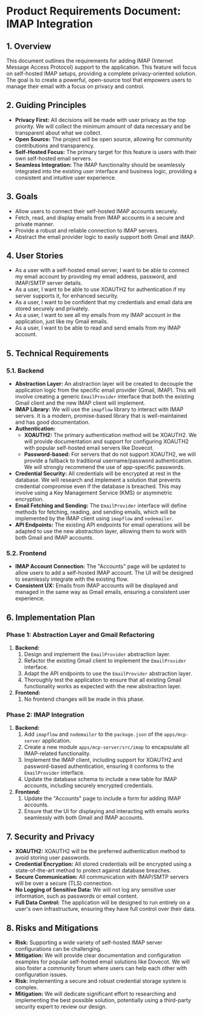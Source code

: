 # Product Requirements Document: IMAP Integration

## 1. Overview

This document outlines the requirements for adding IMAP (Internet Message Access Protocol) support to the application. This feature will focus on self-hosted IMAP setups, providing a complete privacy-oriented solution. The goal is to create a powerful, open-source tool that empowers users to manage their email with a focus on privacy and control.

## 2. Guiding Principles

*   **Privacy First:** All decisions will be made with user privacy as the top priority. We will collect the minimum amount of data necessary and be transparent about what we collect.
*   **Open Source:** The project will be open source, allowing for community contributions and transparency.
*   **Self-Hosted Focus:** The primary target for this feature is users with their own self-hosted email servers.
*   **Seamless Integration:** The IMAP functionality should be seamlessly integrated into the existing user interface and business logic, providing a consistent and intuitive user experience.

## 3. Goals

*   Allow users to connect their self-hosted IMAP accounts securely.
*   Fetch, read, and display emails from IMAP accounts in a secure and private manner.
*   Provide a robust and reliable connection to IMAP servers.
*   Abstract the email provider logic to easily support both Gmail and IMAP.

## 4. User Stories

*   As a user with a self-hosted email server, I want to be able to connect my email account by providing my email address, password, and IMAP/SMTP server details.
*   As a user, I want to be able to use XOAUTH2 for authentication if my server supports it, for enhanced security.
*   As a user, I want to be confident that my credentials and email data are stored securely and privately.
*   As a user, I want to see all my emails from my IMAP account in the application, just like my Gmail emails.
*   As a user, I want to be able to read and send emails from my IMAP account.

## 5. Technical Requirements

### 5.1. Backend

*   **Abstraction Layer:** An abstraction layer will be created to decouple the application logic from the specific email provider (Gmail, IMAP). This will involve creating a generic `EmailProvider` interface that both the existing Gmail client and the new IMAP client will implement.
*   **IMAP Library:** We will use the `imapflow` library to interact with IMAP servers. It is a modern, promise-based library that is well-maintained and has good documentation.
*   **Authentication:**
    *   **XOAUTH2:** The primary authentication method will be XOAUTH2. We will provide documentation and support for configuring XOAUTH2 with popular self-hosted email servers like Dovecot.
    *   **Password-based:** For servers that do not support XOAUTH2, we will provide a fallback to traditional username/password authentication. We will strongly recommend the use of app-specific passwords.
*   **Credential Security:** All credentials will be encrypted at rest in the database. We will research and implement a solution that prevents credential compromise even if the database is breached. This may involve using a Key Management Service (KMS) or asymmetric encryption.
*   **Email Fetching and Sending:** The `EmailProvider` interface will define methods for fetching, reading, and sending emails, which will be implemented by the IMAP client using `imapflow` and `nodemailer`.
*   **API Endpoints:** The existing API endpoints for email operations will be adapted to use the new abstraction layer, allowing them to work with both Gmail and IMAP accounts.

### 5.2. Frontend

*   **IMAP Account Connection:** The "Accounts" page will be updated to allow users to add a self-hosted IMAP account. The UI will be designed to seamlessly integrate with the existing flow.
*   **Consistent UX:** Emails from IMAP accounts will be displayed and managed in the same way as Gmail emails, ensuring a consistent user experience.

## 6. Implementation Plan

### Phase 1: Abstraction Layer and Gmail Refactoring

1.  **Backend:**
    1.  Design and implement the `EmailProvider` abstraction layer.
    2.  Refactor the existing Gmail client to implement the `EmailProvider` interface.
    3.  Adapt the API endpoints to use the `EmailProvider` abstraction layer.
    4.  Thoroughly test the application to ensure that all existing Gmail functionality works as expected with the new abstraction layer.
2.  **Frontend:**
    1.  No frontend changes will be made in this phase.

### Phase 2: IMAP Integration

1.  **Backend:**
    1.  Add `imapflow` and `nodemailer` to the `package.json` of the `apps/mcp-server` application.
    2.  Create a new module `apps/mcp-server/src/imap` to encapsulate all IMAP-related functionality.
    3.  Implement the IMAP client, including support for XOAUTH2 and password-based authentication, ensuring it conforms to the `EmailProvider` interface.
    4.  Update the database schema to include a new table for IMAP accounts, including securely encrypted credentials.
2.  **Frontend:**
    1.  Update the "Accounts" page to include a form for adding IMAP accounts.
    2.  Ensure that the UI for displaying and interacting with emails works seamlessly with both Gmail and IMAP accounts.

## 7. Security and Privacy

*   **XOAUTH2:** XOAUTH2 will be the preferred authentication method to avoid storing user passwords.
*   **Credential Encryption:** All stored credentials will be encrypted using a state-of-the-art method to protect against database breaches.
*   **Secure Communication:** All communication with IMAP/SMTP servers will be over a secure (TLS) connection.
*   **No Logging of Sensitive Data:** We will not log any sensitive user information, such as passwords or email content.
*   **Full Data Control:** The application will be designed to run entirely on a user's own infrastructure, ensuring they have full control over their data.

## 8. Risks and Mitigations

*   **Risk:** Supporting a wide variety of self-hosted IMAP server configurations can be challenging.
*   **Mitigation:** We will provide clear documentation and configuration examples for popular self-hosted email solutions like Dovecot. We will also foster a community forum where users can help each other with configuration issues.
*   **Risk:** Implementing a secure and robust credential storage system is complex.
*   **Mitigation:** We will dedicate significant effort to researching and implementing the best possible solution, potentially using a third-party security expert to review our design.
